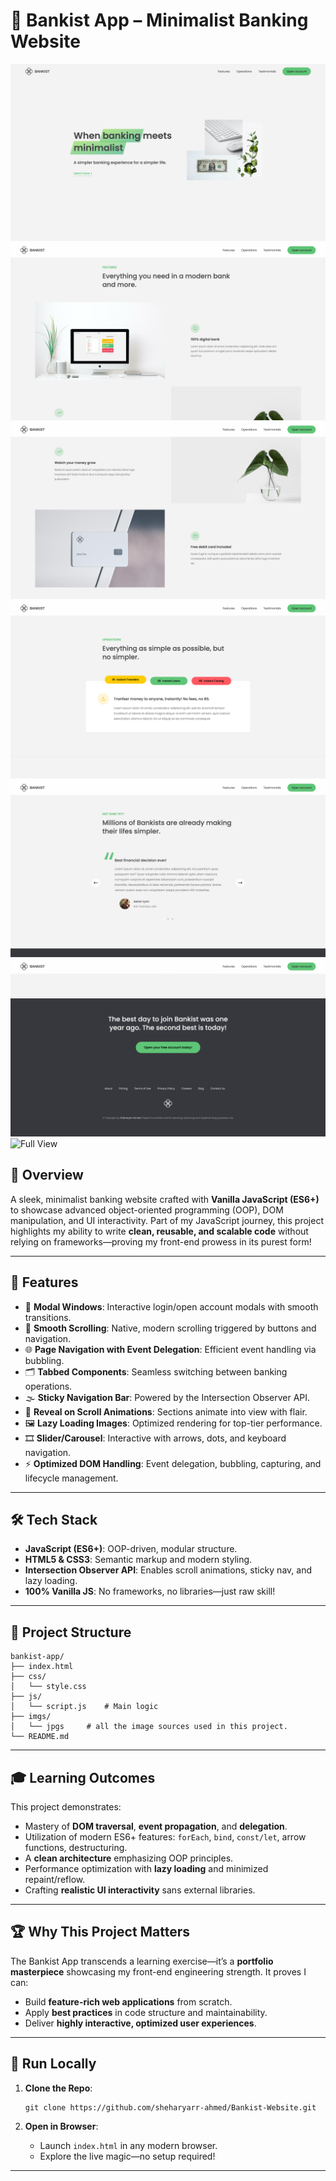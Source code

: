 # 🏦 Bankist App – Minimalist Banking Website

![Screenshot 1](screenshots/1.png)
![Screenshot 2](screenshots/2.png)
![Screenshot 3](screenshots/3.png)
![Screenshot 4](screenshots/4.png)
![Screenshot 5](screenshots/5.png)
![Screenshot 6](screenshots/6.png)
![Full View](screenshots/full.png)

## 🚀 Overview

A sleek, minimalist banking website crafted with **Vanilla JavaScript (ES6+)** to showcase advanced object-oriented programming (OOP), DOM manipulation, and UI interactivity. Part of my JavaScript journey, this project highlights my ability to write **clean, reusable, and scalable code** without relying on frameworks—proving my front-end prowess in its purest form!

---

## 🌟 Features

- 🔐 **Modal Windows**: Interactive login/open account modals with smooth transitions.
- 📜 **Smooth Scrolling**: Native, modern scrolling triggered by buttons and navigation.
- 🌐 **Page Navigation with Event Delegation**: Efficient event handling via bubbling.
- 🗂️ **Tabbed Components**: Seamless switching between banking operations.
- 🌫️ **Sticky Navigation Bar**: Powered by the Intersection Observer API.
- 👀 **Reveal on Scroll Animations**: Sections animate into view with flair.
- 🖼️ **Lazy Loading Images**: Optimized rendering for top-tier performance.
- 🎞️ **Slider/Carousel**: Interactive with arrows, dots, and keyboard navigation.
- ⚡ **Optimized DOM Handling**: Event delegation, bubbling, capturing, and lifecycle management.

---

## 🛠️ Tech Stack

- **JavaScript (ES6+)**: OOP-driven, modular structure.
- **HTML5 & CSS3**: Semantic markup and modern styling.
- **Intersection Observer API**: Enables scroll animations, sticky nav, and lazy loading.
- **100% Vanilla JS**: No frameworks, no libraries—just raw skill!

---

## 📂 Project Structure

```
bankist-app/
├── index.html
├── css/
│   └── style.css
├── js/
│   └── script.js    # Main logic
├── imgs/
│   └── jpgs     # all the image sources used in this project.
└── README.md
```

---

## 🎓 Learning Outcomes

This project demonstrates:

- Mastery of **DOM traversal**, **event propagation**, and **delegation**.
- Utilization of modern ES6+ features: `forEach`, `bind`, `const/let`, arrow functions, destructuring.
- A **clean architecture** emphasizing OOP principles.
- Performance optimization with **lazy loading** and minimized repaint/reflow.
- Crafting **realistic UI interactivity** sans external libraries.

---

## 🏆 Why This Project Matters

The Bankist App transcends a learning exercise—it’s a **portfolio masterpiece** showcasing my front-end engineering strength. It proves I can:

- Build **feature-rich web applications** from scratch.
- Apply **best practices** in code structure and maintainability.
- Deliver **highly interactive, optimized user experiences**.

---

## 🔑 Run Locally

1. **Clone the Repo**:

   ```
   git clone https://github.com/sheharyarr-ahmed/Bankist-Website.git
   ```

2. **Open in Browser**:
   - Launch `index.html` in any modern browser.
   - Explore the live magic—no setup required!

---
